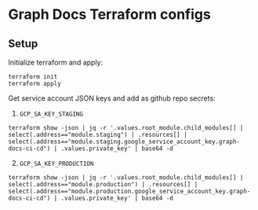 # Graph Docs Terraform configs

## Setup

Initialize terraform and apply:

```
terraform init
terraform apply
```

Get service account JSON keys and add as github repo secrets:

1. `GCP_SA_KEY_STAGING`

```
terraform show -json | jq -r '.values.root_module.child_modules[] | select(.address=="module.staging") | .resources[] | select(.address=="module.staging.google_service_account_key.graph-docs-ci-cd") | .values.private_key' | base64 -d
```

2. `GCP_SA_KEY_PRODUCTION`

```
terraform show -json | jq -r '.values.root_module.child_modules[] | select(.address=="module.production") | .resources[] | select(.address=="module.production.google_service_account_key.graph-docs-ci-cd") | .values.private_key' | base64 -d
```
